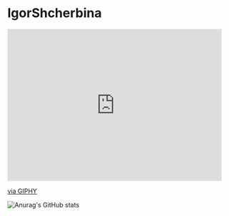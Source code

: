 # IgorShcherbina

<iframe src="https://giphy.com/embed/fV0oSDsZ4UgdW" width="480" height="341" style="" frameBorder="0" class="giphy-embed" allowFullScreen></iframe><p><a href="https://giphy.com/gifs/the-matrix-neo-thomas-anderson-fV0oSDsZ4UgdW">via GIPHY</a></p>

![Anurag's GitHub stats](https://github-readme-stats.vercel.app/api?username=igorsii1976&show_icons=true&theme=radical)
